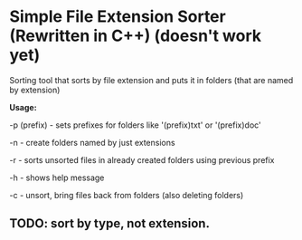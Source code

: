 # Simple File Extension Sorter (Rewritten in C++) (doesn't work yet)
<p>Sorting tool that sorts by file extension and puts it in folders (that are named by extension)</p>
<b>Usage:</b>
<p>-p (prefix) - sets prefixes for folders like '(prefix)txt' or '(prefix)doc'</p>
<p>-n - create folders named by just extensions</p>
<p>-r - sorts unsorted files in already created folders using previous prefix</p>
<p>-h - shows help message</p>
<p>-c - unsort, bring files back from folders (also deleting folders)</p>

## TODO: sort by type, not extension.
